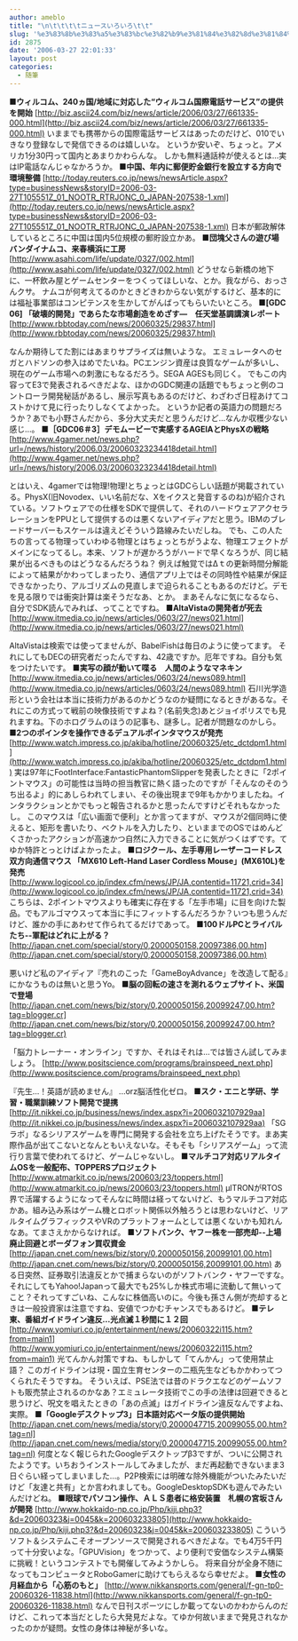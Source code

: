 ```yaml
---
author: ameblo
title: "\n\t\t\t\tニュースいろいろ\t\t"
slug: '%e3%83%8b%e3%83%a5%e3%83%bc%e3%82%b9%e3%81%84%e3%82%8d%e3%81%84%e3%82%8d'
id: 2875
date: '2006-03-27 22:01:33'
layout: post
categories:
  - 随筆
---
```


**■ウィルコム、240ヵ国/地域に対応した“ウィルコム国際電話サービス”の提供を開始** [http://biz.ascii24.com/biz/news/article/2006/03/27/661335-000.html](http://biz.ascii24.com/biz/news/article/2006/03/27/661335-000.html) いままでも携帯からの国際電話サービスはあったのだけど、010でいきなり登録なしで発信できるのは嬉しいな。 というか安いぞ、ちょっと。アメリカ1分30円って国内とあまりかわらんな。 しかも無料通話枠が使えるとは…実はIP電話なんじゃなかろうか。 **■中国、年内に郵便貯金銀行を設立する方向で環境整備** [http://today.reuters.co.jp/news/newsArticle.aspx?type=businessNews&storyID=2006-03-27T105551Z_01_NOOTR_RTRJONC_0_JAPAN-207538-1.xml](http://today.reuters.co.jp/news/newsArticle.aspx?type=businessNews&storyID=2006-03-27T105551Z_01_NOOTR_RTRJONC_0_JAPAN-207538-1.xml) 日本が郵政解体しているところに中国は国内5位規模の郵貯設立かあ。 **■団塊父さんの遊び場　バンダイナムコ、来春横浜に工房** [http://www.asahi.com/life/update/0327/002.html](http://www.asahi.com/life/update/0327/002.html) どうせなら新橋の地下に、一杯飲み屋とゲームセンターをつくってほしいな、とか。我ながら、おっさんクサ。 ナムコが何考えてるのかときどきわからない気がするけど、基本的には福祉事業部はコンピテンスを生かしてがんばってもらいたいところ。 **■[GDC 06] 「破壊的開発」であらたな市場創造をめざす—　任天堂基調講演レポート** [http://www.rbbtoday.com/news/20060325/29837.html](http://www.rbbtoday.com/news/20060325/29837.html)

なんか期待してた割にはあまりサプライズは無いような。 エミュレータへのセガとハドソンの参入はめでたいね。PCエンジン資産は良質なゲームが多いし、現在のゲーム市場への刺激にもなるだろう。SEGA AGESも同じく。 でもこの内容ってE3で発表されるべきだよな、ほかのGDC関連の話題でもちょっと例のコントローラ開発秘話があるし、展示写真もあるのだけど、わざわざ日程あけてコストかけて見に行ったりしなくてよかった。 というか記者の英語力の問題だろうか？あでも小野さんだから、多分大丈夫だと思うんだけど…なんか収穫少ない感じ…。 **■［GDC06＃3］デモムービーで実感するAGEIAとPhysXの戦略** [http://www.4gamer.net/news.php?url=/news/history/2006.03/20060323234418detail.html](http://www.4gamer.net/news.php?url=/news/history/2006.03/20060323234418detail.html)

とはいえ、4gamerでは物理!物理!とちょっとはGDCらしい話題が掲載されている。PhysX(旧Novodex、いい名前だな、Xをイクスと発音するのね)が紹介されている。ソフトウェアでの仕様をSDKで提供して、それのハードウェアアクセラレーションをPPUとして提供するのは悪くないアイディアだと思う。IBMのブレードサーバーもスケールは違えどそういう路線みたいだしね。 でも、この人たちの言ってる物理っていわゆる物理とはちょっとちがうよな、物理エフェクトがメインになってるし。本来、ソフトが遅かろうがハードで早くなろうが、同じ結果が出るべきものはどうなるんだろうね？ 例えば触覚ではΔｔの更新時間分解能によって結果がかわってしまったり、通信アプリ上ではその同時性や結果が保証できなかったり、アルゴリズムの見直しまで迫られることもあるのだけど。デモを見る限りでは衝突計算は楽そうだなあ、とか。 まあそんなに気になるなら、自分でSDK読んでみれば、ってことですね。 **■AltaVistaの開発者が死去** [http://www.itmedia.co.jp/news/articles/0603/27/news021.html](http://www.itmedia.co.jp/news/articles/0603/27/news021.html)

AltaVistaは検索では使ってませんが、BabelFishは毎日のように使ってます。 それにしてもDECの研究者だったんですね、42歳ですか。厄年ですね。自分も気をつけたいです。 **■実写の顔が動いて喋る　人間のようなマネキン** [http://www.itmedia.co.jp/news/articles/0603/24/news089.html](http://www.itmedia.co.jp/news/articles/0603/24/news089.html) 石川光学造形という会社は本当に技術力があるのかどうなのか疑問になるときがあるな。それにこの方式って戦前の映像技術ですよね？(名前失念)あとジョイポリスでも見れますね。下のホログラムのほうの記事も、謎多し。記者が問題なのかしら。 **■2つのポインタを操作できるデュアルポインタマウスが発売** [http://www.watch.impress.co.jp/akiba/hotline/20060325/etc_dctdpm1.html](http://www.watch.impress.co.jp/akiba/hotline/20060325/etc_dctdpm1.html) 実は97年にFootInterface:FantasticPhantomSlipperを発表したときに「2ポイントマウス」の可能性は当時の担当教官に熱く語ったのですが「そんなのそのうち出るよ」的にあしらわれてしまい、その後出現まで9年もかかりましたね。インタラクションとかでもっと報告されるかと思ったんですけどそれもなかったし。 このマウスは「広い画面で便利」とか言ってますが、マウスが2個同時に使えると、矩形を書いたり、ベクトルを入力したり、といままでのOSではめんどくさかったアクションが高速かつ自然に入力できることに気がつくはずです。てゆか特許とっとけばよかったよ。 **■ロジクール、左手専用レーザーコードレス双方向通信マウス 「MX610 Left-Hand Laser Cordless Mouse」(MX610L)を発売** [http://www.logicool.co.jp/index.cfm/news/JP/JA,contentid=11721,crid=34](http://www.logicool.co.jp/index.cfm/news/JP/JA,contentid=11721,crid=34) こちらは、2ポイントマウスよりも確実に存在する「左手市場」に目を向けた製品。でもアルゴマウスって本当に手にフィットするんだろうか？いつも思うんだけど、誰かの手にあわせて作られてるだけであって。 **■100ドルPCとライバルたち--軍配はどれに上がる？** [http://japan.cnet.com/special/story/0,2000050158,20097386,00.htm](http://japan.cnet.com/special/story/0,2000050158,20097386,00.htm)

悪いけど私のアイディア『売れのこった「GameBoyAdvance」を改造して配る』にかなうものは無いと思うYo。 **■脳の回転の速さを測れるウェブサイト、米国で登場** [http://japan.cnet.com/news/biz/story/0,2000050156,20099247,00.htm?tag=blogger.cr](http://japan.cnet.com/news/biz/story/0,2000050156,20099247,00.htm?tag=blogger.cr)

「脳力トレーナー・オンライン」ですか、それはそれは…では皆さん試してみましょう。 [http://www.positscience.com/programs/brainspeed_next.php](http://www.positscience.com/programs/brainspeed_next.php)

『先生…！英語が読めません』 ...orz脳活性化ゼロ。 **■スク・エニと学研、学習・職業訓練ソフト開発で提携** [http://it.nikkei.co.jp/business/news/index.aspx?i=2006032107929aa](http://it.nikkei.co.jp/business/news/index.aspx?i=2006032107929aa) 「SGラボ」なるシリアスゲームを専門に開発する会社を立ち上げたそうです。まあ実際作品が出てこないとなんともいえないな。そもそも「シリアスゲーム」って流行り言葉で使われてるけど、ゲームじゃないし。 **■マルチコア対応リアルタイムOSを一般配布、TOPPERSプロジェクト** [http://www.atmarkit.co.jp/news/200603/23/toppers.html](http://www.atmarkit.co.jp/news/200603/23/toppers.html) μITRONがRTOS界で活躍するようになってそんなに時間は経ってないけど、もうマルチコア対応かあ。組み込み系はゲーム機とロボット関係以外触ろうとは思わないけど、リアルタイムグラフィックスやVRのプラットフォームとしては悪くないかも知れんなあ。てまさえかからなければ。 **■ソフトバンク、ヤフー株を一部売却--上場廃止回避とボーダフォン買収資金** [http://japan.cnet.com/news/biz/story/0,2000050156,20099101,00.htm](http://japan.cnet.com/news/biz/story/0,2000050156,20099101,00.htm) ある日突然、証券取引法違反とかで捕まらないのがソフトバンク・ヤフーですな。 それにしてもYahoo!Japanって最大でも25%しか株式市場に流動して無いってこと？それってすごいね、こんなに株価高いのに。今後も孫さん側が売却するときは一般投資家は注意ですね、安値でつかむチャンスでもあるけど。 **■テレ東、番組ガイドライン違反…光点滅１秒間に１２回** [http://www.yomiuri.co.jp/entertainment/news/20060322i115.htm?from=main1](http://www.yomiuri.co.jp/entertainment/news/20060322i115.htm?from=main1) 光てんかん対策ですね、もしかして「てんかん」って使用禁止語？ このガイドラインは現・国立生育センターの二瓶先生などもかかわってつくられたそうですね。 そういえば、PSE法では昔のドラクエなどのゲームソフトも販売禁止されるのかなあ？エミュレータ技術でこの手の法律は回避できると思うけど、呪文を唱えたときの「あの点滅」はガイドライン違反なんですよね、実際。 **■「Googleデスクトップ3」日本語対応ベータ版の提供開始** [http://japan.cnet.com/news/media/story/0,2000047715,20099055,00.htm?tag=nl](http://japan.cnet.com/news/media/story/0,2000047715,20099055,00.htm?tag=nl) 何度となく報じられたGoogleデスクトップβ3ですが、ついに公開されたようです。いちおうインストールしてみましたが、まだ再起動できないまま3日ぐらい経ってしまいました…。P2P検索には明確な除外機能がついたみたいだけど「友達と共有」とか言われましても。GoogleDesktopSDKも遊んでみたいんだけどね。 **■眼球でパソコン操作、ＡＬＳ患者に格安装置　札幌の宮坂さんが開発** [http://www.hokkaido-np.co.jp/Php/kiji.php3?&d=20060323&j=0045&k=200603233805](http://www.hokkaido-np.co.jp/Php/kiji.php3?&d=20060323&j=0045&k=200603233805) こういうソフト＆システムこそオープンソースで開発されるべきだよな。でも4万5千円って十分安いよな。「GPUVision」をつかって、より便利で安価なシステム構築に挑戦！というコンテストでも開催してみようかしら。 将来自分が全身不随になってもコンピュータとRoboGamerに助けてもらえるなら幸せだよ。 **■女性の月経血から「心筋のもと」** [http://www.nikkansports.com/general/f-gn-tp0-20060326-11838.html](http://www.nikkansports.com/general/f-gn-tp0-20060326-11838.html) なんで日刊スポーツにしか載ってないのかわからんのだけど、これって本当だとしたら大発見だよな。てゆか何故いままで発見されなかったのかが疑問。女性の身体は神秘が多いな。